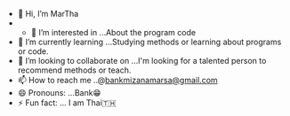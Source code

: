 - 👋 Hi, I’m MarTha 
- - 👀 I’m interested in ...About the program code
- 🌱 I’m currently learning ...Studying methods or learning about programs or code.
- 💞️ I’m looking to collaborate on ...I'm looking for a talented person to recommend methods or teach.
- 📫 How to reach me ..@bankmizanamarsa@gmail.com
- 😄 Pronouns: ...Bank😁
- ⚡ Fun fact: ...
I am Thai🇹🇭
<!---
asramaNnanT/asramaNnanT is a ✨ special ✨ repository because its `README.md` (this file) appears on your GitHub profile.
You can click the Preview link to take a look at your changes.
--->
